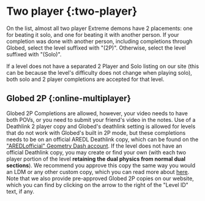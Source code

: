 # Two player {:two-player}
On the list, almost all two player Extreme demons have 2 placements: one for beating it solo, and one for beating it with another person. If your completion was done with another person, including completions through Globed, select the level suffixed with "(2P)". Otherwise, select the level suffixed with "(Solo)".

If a level does not have a separated 2 Player and Solo listing on our site (this can be because the level's difficulty does not change when playing solo), both solo and 2 player completions are accepted for that level.

## Globed 2P {:online-multiplayer}
Globed 2P Completions are allowed, however, your video needs to have both POVs, or you need to submit your friend's video in the notes. Use of a Deathlink 2 player copy and Globed's deathlink setting is allowed for levels that do not work with Globed's built in 2P mode, but these completions needs to be on an official AREDL Deathlink copy, which can be found on the ["AREDLofficial" Geometry Dash account](https://gdbrowser.com/u/aredlofficial). If the level does not have an official Deathlink copy, you may create or find your own (with each two player portion of the level **retaining the dual physics from normal dual sections**). We recommend you approve this copy the same way you would an LDM or any other custom copy, which you can read more about [here](#custom-copies). Note that we also provide pre-approved Globed 2P copies on our website, which you can find by clicking on the arrow to the right of the "Level ID" text, if any.
